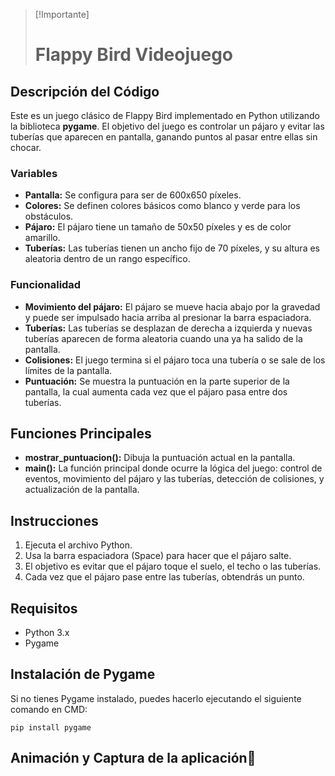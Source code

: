 >[!Importante]
><h1>Flappy Bird Videojuego</h1>
<h2>Descripción del Código</h2>
<p>Este es un juego clásico de Flappy Bird implementado en Python utilizando la biblioteca <strong>pygame</strong>.
 El objetivo del juego es controlar un pájaro y evitar las tuberías que aparecen en pantalla, ganando puntos al pasar entre ellas sin chocar.</p>
<h3>Variables</h3>
<ul>
    <li><strong>Pantalla:</strong> Se configura para ser de 600x650 píxeles.</li>
    <li><strong>Colores:</strong> Se definen colores básicos como blanco y verde para los obstáculos.</li>
    <li><strong>Pájaro:</strong> El pájaro tiene un tamaño de 50x50 píxeles y es de color amarillo.</li>
    <li><strong>Tuberías:</strong> Las tuberías tienen un ancho fijo de 70 píxeles, y su altura es aleatoria dentro de un rango específico.</li>
</ul>

<h3>Funcionalidad</h3>
<ul>
    <li><strong>Movimiento del pájaro:</strong> El pájaro se mueve hacia abajo por la gravedad y puede ser impulsado hacia arriba al presionar la barra espaciadora.</li>
    <li><strong>Tuberías:</strong> Las tuberías se desplazan de derecha a izquierda y nuevas tuberías aparecen de forma aleatoria cuando una ya ha salido de la pantalla.</li>
    <li><strong>Colisiones:</strong> El juego termina si el pájaro toca una tubería o se sale de los límites de la pantalla.</li>
    <li><strong>Puntuación:</strong> Se muestra la puntuación en la parte superior de la pantalla, la cual aumenta cada vez que el pájaro pasa entre dos tuberías.</li>
</ul>
<h2>Funciones Principales</h2>
<ul>
    <li><strong>mostrar_puntuacion():</strong> Dibuja la puntuación actual en la pantalla.</li>
    <li><strong>main():</strong> La función principal donde ocurre la lógica del juego: control de eventos, movimiento del pájaro y las tuberías, detección de colisiones, y actualización de la pantalla.</li>
</ul>
<h2>Instrucciones</h2>
<ol>
    <li>Ejecuta el archivo Python.</li>
    <li>Usa la barra espaciadora (Space) para hacer que el pájaro salte.</li>
    <li>El objetivo es evitar que el pájaro toque el suelo, el techo o las tuberías.</li>
    <li>Cada vez que el pájaro pase entre las tuberías, obtendrás un punto.</li>
</ol>
<h2>Requisitos</h2>
<ul>
    <li>Python 3.x</li>
    <li>Pygame</li>
</ul>

<h2>Instalación de Pygame</h2>
<p>Si no tienes Pygame instalado, puedes hacerlo ejecutando el siguiente comando en CMD:</p>
<pre><code>pip install pygame</code></pre>
<h2>Animación y Captura de la aplicación🤩</h2>
<img scr="https://github.com/Jefferson-Moreira-2004/Programacion-III/issues/1#issue-2771573564" width="100">
<img scr="https://github.com/user-attachments/assets/24b2c8a0-0589-4f16-ae30-ee73f0f080c8" width="100">

